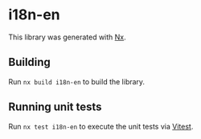 # i18n-en

This library was generated with [Nx](https://nx.dev).

## Building

Run `nx build i18n-en` to build the library.

## Running unit tests

Run `nx test i18n-en` to execute the unit tests via [Vitest](https://vitest.dev/).
